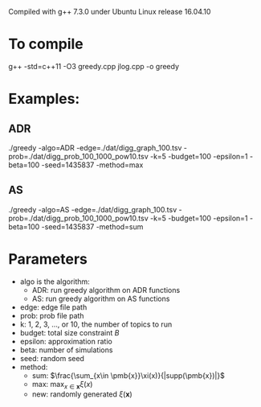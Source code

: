 Compiled with g++ 7.3.0 under Ubuntu Linux release 16.04.10

# To compile
g++ -std=c++11 -O3 greedy.cpp jlog.cpp -o greedy

# Examples:
## ADR
./greedy -algo=ADR -edge=./dat/digg_graph_100.tsv -prob=./dat/digg_prob_100_1000_pow10.tsv -k=5 -budget=100 -epsilon=1 -beta=100 -seed=1435837 -method=max
## AS 
./greedy -algo=AS -edge=./dat/digg_graph_100.tsv -prob=./dat/digg_prob_100_1000_pow10.tsv -k=5 -budget=100 -epsilon=1 -beta=100 -seed=1435837 -method=sum

# Parameters
+ algo is the algorithm:
  - ADR: run greedy algorithm on ADR functions
  - AS: run greedy algorithm on AS functions
+ edge: edge file path
+ prob: prob file path
+ k: 1, 2, 3, ..., or 10, the number of topics to run
+ budget: total size constraint $B$
+ epsilon: approximation ratio
+ beta: number of simulations
+ seed: random seed
+ method:
    - sum: $\frac{\sum_{x\in \pmb{x}}\xi(x)}{|supp(\pmb{x})|}$
    - max: $\max_{x\in\pmb{x}}\xi(x)$
    - new: randomly generated $\xi(\pmb{x})$
